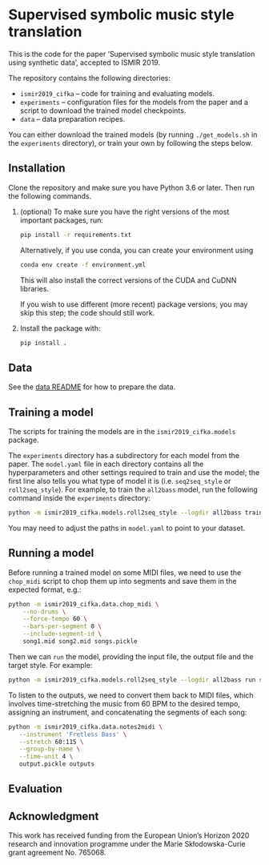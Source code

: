 # Supervised symbolic music style translation
This is the code for the paper ‘Supervised symbolic music style translation using synthetic data’, accepted to ISMIR 2019.

The repository contains the following directories:
- `ismir2019_cifka` – code for training and evaluating models.
- `experiments` – configuration files for the models from the paper and a script to download the trained model checkpoints.
- `data` – data preparation recipes.

You can either download the trained models (by running `./get_models.sh` in the `experiments` directory), or train your own by following the steps below.

## Installation

Clone the repository and make sure you have Python 3.6 or later. Then run the following commands.

1. (optional) To make sure you have the right versions of the most important packages, run:
   ```sh
   pip install -r requirements.txt
   ```
   Alternatively, if you use conda, you can create your environment using
   ```sh
   conda env create -f environment.yml
   ```
   This will also install the correct versions of the CUDA and CuDNN libraries.
   
   If you wish to use different (more recent) package versions, you may skip this step; the code should still work.

2. Install the package with:

   ```sh
   pip install .
   ```

## Data

See the [data README](data/README.md) for how to prepare the data.

## Training a model

The scripts for training the models are in the `ismir2019_cifka.models` package.

The `experiments` directory has a subdirectory for each model from the paper. The `model.yaml` file in each directory contains all the hyperparameters and other settings required to train and use the model; the first line also tells you what type of model it is (i.e. `seq2seq_style` or `roll2seq_style`).  For example, to train the `all2bass` model, run the following command inside the `experiments` directory:
```sh
python -m ismir2019_cifka.models.roll2seq_style --logdir all2bass train
```
You may need to adjust the paths in `model.yaml` to point to your dataset.

## Running a model

Before running a trained model on some MIDI files, we need to use the `chop_midi` script to chop them up into segments and save them in the expected format, e.g.:
```sh
python -m ismir2019_cifka.data.chop_midi \
    --no-drums \
    --force-tempo 60 \
    --bars-per-segment 8 \
    --include-segment-id \
    song1.mid song2.mid songs.pickle
```
Then we can `run` the model, providing the input file, the output file and the target style. For example:
```sh
python -m ismir2019_cifka.models.roll2seq_style --logdir all2bass run songs.pickle output.pickle ZZREGGAE
```
To listen to the outputs, we need to convert them back to MIDI files, which involves time-stretching the music from 60 BPM to the desired tempo, assigning an instrument, and concatenating the segments of each song:
```sh
python -m ismir2019_cifka.data.notes2midi \
   --instrument 'Fretless Bass' \
   --stretch 60:115 \
   --group-by-name \
   --time-unit 4 \
   output.pickle outputs
```

## Evaluation

## Acknowledgment
This work has received funding from the European Union’s Horizon 2020 research and innovation programme under the Marie Skłodowska-Curie grant agreement No. 765068.
